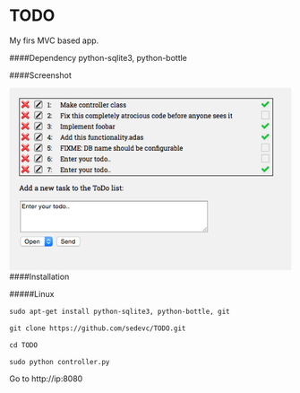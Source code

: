 TODO
======
My firs MVC based app. 

####Dependency
python-sqlite3, python-bottle

####Screenshot

![AB](https://github.com/sedevc/TODO/blob/master/screenshot.png)
####Installation

#####Linux
```
sudo apt-get install python-sqlite3, python-bottle, git
```

```
git clone https://github.com/sedevc/TODO.git
```

```
cd TODO
```

```
sudo python controller.py
```
Go to http://ip:8080



